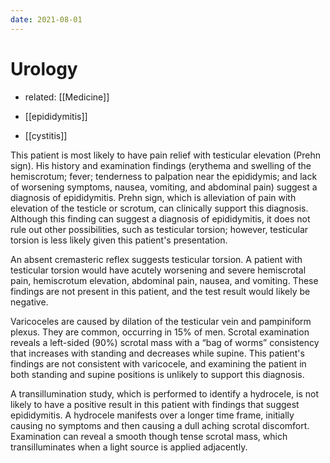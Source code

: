 ```yaml
---
date: 2021-08-01
---
```


# Urology

- related: [[Medicine]]

- [[epididymitis]]

- [[cystitis]]

This patient is most likely to have pain relief with testicular elevation (Prehn sign). His history and examination findings (erythema and swelling of the hemiscrotum; fever; tenderness to palpation near the epididymis; and lack of worsening symptoms, nausea, vomiting, and abdominal pain) suggest a diagnosis of epididymitis. Prehn sign, which is alleviation of pain with elevation of the testicle or scrotum, can clinically support this diagnosis. Although this finding can suggest a diagnosis of epididymitis, it does not rule out other possibilities, such as testicular torsion; however, testicular torsion is less likely given this patient's presentation.

An absent cremasteric reflex suggests testicular torsion. A patient with testicular torsion would have acutely worsening and severe hemiscrotal pain, hemiscrotum elevation, abdominal pain, nausea, and vomiting. These findings are not present in this patient, and the test result would likely be negative.

Varicoceles are caused by dilation of the testicular vein and pampiniform plexus. They are common, occurring in 15% of men. Scrotal examination reveals a left-sided (90%) scrotal mass with a “bag of worms” consistency that increases with standing and decreases while supine. This patient's findings are not consistent with varicocele, and examining the patient in both standing and supine positions is unlikely to support this diagnosis.

A transillumination study, which is performed to identify a hydrocele, is not likely to have a positive result in this patient with findings that suggest epididymitis. A hydrocele manifests over a longer time frame, initially causing no symptoms and then causing a dull aching scrotal discomfort. Examination can reveal a smooth though tense scrotal mass, which transilluminates when a light source is applied adjacently.
